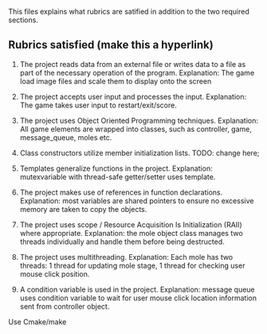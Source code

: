 This files explains what rubrics are satified in addition to the two required sections.

## Rubrics satisfied (make this a hyperlink)

1. The project reads data from an external file or writes data to a file as part of the necessary operation of the program.
Explanation: The game load image files and scale them to display onto the screen

2. The project accepts user input and processes the input.
Explanation: The game takes user input to restart/exit/score.

3. The project uses Object Oriented Programming techniques.
Explanation: All game elements are wrapped into classes, such as controller, game, message_queue, moles etc.

4. Class constructors utilize member initialization lists.
TODO: change here; 

5. Templates generalize functions in the project.
Explanation: mutexvariable with thread-safe getter/setter uses template.

6. The project makes use of references in function declarations.
Explanation: most variables are shared pointers to ensure no excessive memory are taken to copy the objects.

7. The project uses scope / Resource Acquisition Is Initialization (RAII) where appropriate.
Explanation: the mole object class manages two threads individually and handle them before being destructed.

8. The project uses multithreading.
Explanation: Each mole has two threads: 1 thread for updating mole stage, 1 thread for checking user mouse click position.

9. A condition variable is used in the project.
Explanation: message queue uses condition variable to wait for user mouse click location information sent from controller object.






Use Cmake/make 
